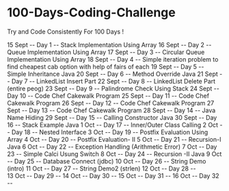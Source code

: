 # 100-Days-Coding-Challenge
Try and Code Consistently For 100 Days !

15 Sept  --  Day 1   --   Stack Implementation Using Array
16 Sept  --  Day 2   --   Queue Implementation Using Array
17 Sept  --  Day 3   --   Circular Queue Implementation Using Array
18 Sept  --  Day 4   --   Simple iteration problem to find cheapest cab option with help of fairs of each
19 Sept  --  Day 5   --   Simple Inheritance Java
20 Sept  --  Day 6   --   Method Override Java
21 Sept  --  Day 7   --   LinkedList Insert Part
22 Sept  --  Day 8   --   LinkedList Delete Part (entire peog)
23 Sept  --  Day 9   --   Palindrome Check Using Stack
24 Sept  --  Day 10  --   Code Chef Cakewalk Program
25 Sept  --  Day 11  --   Code Chef Cakewalk Program
26 Sept  --  Day 12  --   Code Chef Cakewalk Program
27 Sept  --  Day 13  --   Code Chef Cakewalk Program
28 Sept  --  Day 14  --   Java Name Hiding
29 Sept  --  Day 15  --   Calling Constructor Java
30 Sept  --  Day 16  --   Stack Example Java
1   Oct  --  Day 17  --   Inner/Outer Class Calling
2   Oct  --  Day 18  --   Nested Interface
3   Oct  --  Day 19  --   Postfix Evaluation Using Array
4   Oct  --  Day 20  --   Postfix Evaluation- II
5   Oct  --  Day 21  --   Recursion-I Java
6   Oct  --  Day 22  --   Exception Handling (Arithmetic Error)
7   Oct  --  Day 23  --   Simple Calci Usung Switch
8   Oct  --  Day 24  --   Recursion -II Java
9   Oct  --  Day 25  --   Database Connect (jdbc)
10  Oct  --  Day 26  --   String Demo (intro)
11  Oct  --  Day 27  --   String Demo2 (strlen)
12  Oct  --  Day 28  --   
13  Oct  --  Day 29  -- 
14  Oct  --  Day 30  -- 
15  Oct  --  Day 31  -- 
16  Oct  --  Day 32  --  

